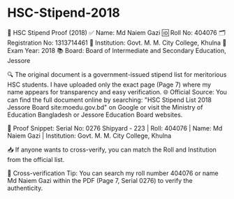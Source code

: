 # HSC-Stipend-2018
📄 HSC Stipend Proof (2018)
✅ Name: Md Naiem Gazi
🆔 Roll No: 404076
🗂️ Registration No: 1313714461
🏫 Institution: Govt. M. M. City College, Khulna
📅 Exam Year: 2018
📚 Board: Board of Intermediate and Secondary Education, Jessore

🔍 The original document is a government-issued stipend list for meritorious HSC students. I have uploaded only the exact page (Page 7) where my name appears for transparency and easy verification.
🌐 Official Source: You can find the full document online by searching:
"HSC Stipend List 2018 Jessore Board site:moedu.gov.bd" on Google or visit the Ministry of Education Bangladesh or Jessore Education Board websites.

📌 Proof Snippet:
Serial No: 0276
Shipyard - 223 | Roll: 404076 | Name: Md Naiem Gazi | Institution: Govt. M. M. City College, Khulna

📥 If anyone wants to cross-verify, you can match the Roll and Institution from the official list.

📌 Cross-verification Tip:
You can search my roll number 404076 or name Md Naiem Gazi within the PDF (Page 7, Serial 0276) to verify the authenticity.
